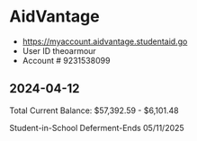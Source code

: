# AidVantage

* https://myaccount.aidvantage.studentaid.go
* User ID theoarmour
* Account # 9231538099

## 2024-04-12

Total Current Balance:   $57,392.59 - $6,101.48

Student-in-School Deferment-Ends 05/11/2025


